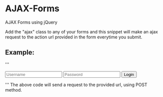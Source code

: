 # AJAX-Forms
AJAX Forms using jQuery

Add the "ajax" class to any of your forms and this snippet will make an ajax request to the action url provided in the form everytime you submit.

## Example:
'''
<form class="ajax" method="post" action="sub.php">
  <input type="text" name="username" placeholder="Username">
  <input type="password" name="password" placeholder="Password">
  <input type="submit" value="Login">
</form>
'''
The above code will send a request to the provided url, using POST method.
